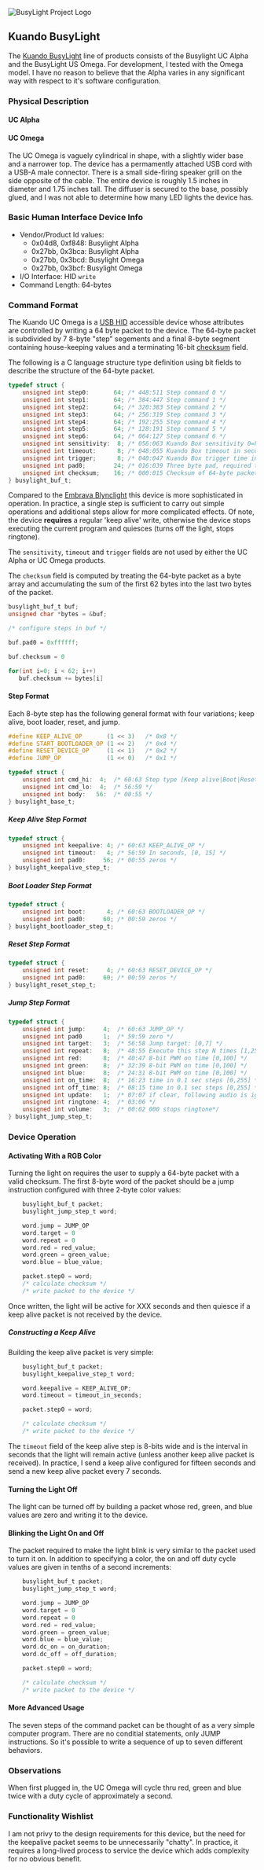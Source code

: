 ![BusyLight Project Logo][1]

## Kuando BusyLight

The [Kuando BusyLight][0] line of products consists of the Busylight
UC Alpha and the BusyLight US Omega. For development, I tested with
the Omega model. I have no reason to believe that the Alpha varies in
any significant way with respect to it's software configuration.

### Physical Description

#### UC Alpha

<!-- missing -->

#### UC Omega

The UC Omega is vaguely cylindrical in shape, with a slightly wider
base and a narrower top. The device has a permamently attached USB
cord with a USB-A male connector. There is a small side-firing speaker
grill on the side opposite of the cable. The entire device is roughly
1.5 inches in diameter and 1.75 inches tall. The diffuser is secured
to the base, possibly glued, and I was not able to determine how many
LED lights the device has.

### Basic Human Interface Device Info

- Vendor/Product Id values:
    - 0x04d8, 0xf848: Busylight Alpha
    - 0x27bb, 0x3bca: Busylight Alpha
    - 0x27bb, 0x3bcd: Busylight Omega
    - 0x27bb, 0x3bcf: Busylight Omega
- I/O Interface: HID `write`
- Command Length: 64-bytes

### Command Format

The Kuando UC Omega is a [USB HID][H] accessible device whose
attributes are controlled by writing a 64 byte packet to the device.
The 64-byte packet is subdivided by 7 8-byte "step" segements and a
final 8-byte segment containing house-keeping values and a terminating
16-bit [checksum][CHKSUM] field.

The following is a C language structure type definition using bit
fields to describe the structure of the 64-byte packet.

```C
typedef struct {
    unsigned int step0:       64; /* 448:511 Step command 0 */
    unsigned int step1:       64; /* 384:447 Step command 1 */
    unsigned int step2:       64; /* 320:383 Step command 2 */
    unsigned int step3:       64; /* 256:319 Step command 3 */
    unsigned int step4:       64; /* 192:255 Step command 4 */
    unsigned int step5:       64; /* 128:191 Step command 5 */
    unsigned int step6:       64; /* 064:127 Step command 6 */
    unsigned int sensitivity:  8; /* 056:063 Kuando Box sensitivity 0=hi, 31=low [0,31] */
    unsigned int timeout:      8; /* 048:055 Kuando Box timeout in seconds [1,30] */
    unsigned int trigger;      8; /* 040:047 Kuando Box trigger time in ms [1, 250] */
    unsigned int pad0;        24; /* 016:039 Three byte pad, required to be 0xffffff */ 
    unsigned int checksum;    16; /* 000:015 Checksum of 64-byte packet */
} busylight_buf_t;
```

Compared to the [Embrava Blynclight][Embrava] this device is more
sophisticated in operation. In practice, a single step is sufficient
to carry out simple operations and additional steps allow for more
complicated effects. Of note, the device **requires** a regular
'keep alive' write, otherwise the device stops executing the current
program and quiesces (turns off the light, stops ringtone).

The `sensitivity`, `timeout` and `trigger` fields are not used by either
the UC Alpha or UC Omega products.

The `checksum` field is computed by treating the 64-byte packet as a
byte array and accumulating the sum of the first 62 bytes into the
last two bytes of the packet.

```C
busylight_buf_t buf;
unsigned char *bytes = &buf;

/* configure steps in buf */

buf.pad0 = 0xffffff;

buf.checksum = 0

for(int i=0; i < 62; i++)
   buf.checksum += bytes[i]
```


#### Step Format

Each 8-byte step has the following general format with four
variations; keep alive, boot loader, reset, and jump.

```C
#define KEEP_ALIVE_OP       (1 << 3)   /* 0x8 */
#define START_BOOTLOADER_OP (1 << 2)   /* 0x4 */
#define RESET_DEVICE_OP     (1 << 1)   /* 0x2 */
#define JUMP_OP             (1 << 0)   /* 0x1 */

typedef struct {
    unsigned int cmd_hi:  4;  /* 60:63 Step type [Keep alive|Boot|Reset|Jump] */
    unsigned int cmd_lo:  4;  /* 56:59 */
    unsigned int body:   56:  /* 00:55 */
} busylight_base_t;
```

##### Keep Alive Step Format

```C
typedef struct {
    unsigned int keepalive: 4; /* 60:63 KEEP_ALIVE_OP */
    unsigned int timeout:   4; /* 56:59 In seconds, [0, 15] */
    unsigned int pad0:     56; /* 00:55 zeros */
} busylight_keepalive_step_t;   
```

##### Boot Loader Step Format

```C
typedef struct {
    unsigned int boot:      4; /* 60:63 BOOTLOADER_OP */
    unsigned int pad0:     60; /* 00:59 zeros */
} busylight_bootloader_step_t;
```

##### Reset Step Format
```C
typedef struct {
    unsigned int reset:     4; /* 60:63 RESET_DEVICE_OP */
    unsigned int pad0:     60; /* 00:59 zeros */
} busylight_reset_step_t;
```

##### Jump Step Format
```C
typedef struct {
    unsigned int jump:     4;  /* 60:63 JUMP_OP */
    unsigned int pad0      1;  /* 59:59 zero */
    unsigned int target:   3;  /* 56:58 Jump target: [0,7] */
    unsigned int repeat:   8;  /* 48:55 Execute this step N times [1,255] */
    unsigned int red:      8;  /* 40:47 8-bit PWM on time [0,100] */
    unsigned int green:    8;  /* 32:39 8-bit PWM on time [0,100] */
    unsigned int blue:     8;  /* 24:31 8-bit PWM on time [0,100] */
    unsigned int on_time:  8;  /* 16:23 time in 0.1 sec steps [0,255] */
    unsigned int off_time: 8;  /* 08:15 time in 0.1 sec steps [0,255] */
    unsigned int update:   1;  /* 07:07 if clear, following audio is ignored*/
    unsigned int ringtone: 4;  /* 03:06 */
    unsigned int volume:   3;  /* 00:02 000 stops ringtone*/ 
} busylight_jump_step_t;
```

### Device Operation


#### Activating With a RGB Color

Turning the light on requires the user to supply a 64-byte packet
with a valid checksum. The first 8-byte word of the packet should
be a jump instruction configured with three 2-byte color values:

```C
    busylight_buf_t packet;
    busylight_jump_step_t word;

    word.jump = JUMP_OP
    word.target = 0
    word.repeat = 0
    word.red = red_value;
    word.green = green_value;
    word.blue = blue_value;

    packet.step0 = word;
    /* calculate checksum */
    /* write packet to the device */
```

Once written, the light will be active for XXX seconds and then quiesce if
a keep alive packet is not received by the device.

##### Constructing a Keep Alive

Building the keep alive packet is very simple:

```C
    busylight_buf_t packet;
    busylight_keepalive_step_t word;

    word.keepalive = KEEP_ALIVE_OP;
    word.timeout = timeout_in_seconds;

    packet.step0 = word;

    /* calculate checksum */
    /* write packet to the device */
```

The `timeout` field of the keep alive step is 8-bits wide and is the
interval in seconds that the light will remain active (unless another
keep alive packet is received). In practice, I send a keep alive
configured for fifteen seconds and send a new keep alive packet every
7 seconds.

#### Turning the Light Off

The light can be turned off by building a packet whose red, green, and
blue values are zero and writing it to the device.


#### Blinking the Light On and Off

The packet required to make the light blink is very similar to the packet
used to turn it on. In addition to specifying a color, the on and off duty
cycle values are given in tenths of a second increments:

```C
    busylight_buf_t packet;
    busylight_jump_step_t word;

    word.jump = JUMP_OP
    word.target = 0
    word.repeat = 0
    word.red = red_value;
    word.green = green_value;
    word.blue = blue_value;
    word.dc_on = on_duration;
    word.dc_off = off_duration;

    packet.step0 = word;

    /* calculate checksum */
    /* write packet to the device */
```

#### More Advanced Usage

The seven steps of the command packet can be thought of as a very
simple computer program. There are no conditial statements,
only JUMP instructions. So it's possible to write a sequence of
up to seven different behaviors. 


### Observations

When first plugged in, the UC Omega will cycle thru red, green and blue twice with
a duty cycle of approximately a second.


### Functionality Wishlist

I am not privy to the design requirements for this device, but the need for the
keepalive packet seems to be unnecessarily "chatty". In practice, it requires a
long-lived process to service the device which adds complexity for no obvious
benefit.


[0]: https://busylight.com
[1]: https://github.com/JnyJny/busylight/blob/master/docs/assets/BusyLightLogo.png
[H]: https://github.com/libusb/hidapi
[Embrava]: https://github.com/JnyJny/busylight/blob/master/docs/devices/embrava.md
[CHKSUM]: https://wikipedia.com/checksum
